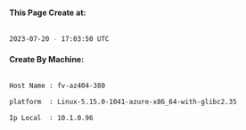
   
#### This Page Create at:

```bash

2023-07-20 - 17:03:50 UTC

```

#### Create By Machine:

```bash

Host Name : fv-az404-380

platform  : Linux-5.15.0-1041-azure-x86_64-with-glibc2.35

Ip Local  : 10.1.0.96

```

